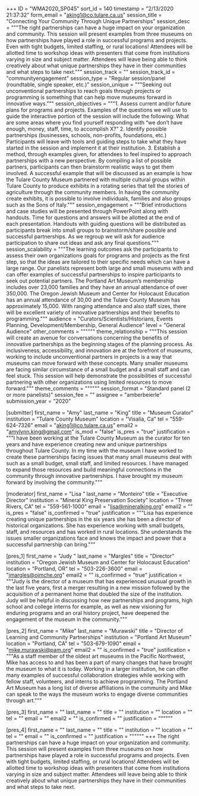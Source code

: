 +++
ID = "WMA2020_SP045"
sort_id = 140
timestamp = "2/13/2020 21:37:32"
form_email = "aking1@co.tulare.ca.us"
session_title = "Connecting Your Community Through Unique Partnerships"
session_desc = """The right partnerships can have a huge impact on your organization and community. This session will present examples from three museums on how partnerships have played a role in successful programs and projects. Even with tight budgets, limited staffing, or rural locations! Attendees will be allotted time to workshop ideas with presenters that come from institutions varying in size and subject matter. Attendees will leave being able to think creatively about what unique partnerships they have in their communities and what steps to take next."""
session_track = ""
session_track_id = "communityengagement"
session_type = "Regular session/panel (roundtable, single speaker, etc.)"
session_unique = """Seeking out unconventional partnerships to reach goals through projects or programming is something that can help move museums forward in innovative ways."""
session_objectives = """1.     Assess current and/or future plans for programs and projects. Examples of the questions we will use to guide the interactive portion of the session will include the following: What are some areas where you find yourself responding with “we don’t have enough, money, staff, time, to accomplish X?” 2.     Identify possible partnerships (businesses, schools, non-profits, foundations, etc.) Participants will leave with tools and guiding steps to take what they have started in the session and implement it at their institution. 3.    Establish a method, through examples given, for attendees to feel inspired to approach partnerships with a new perspective. By compiling a list of possible partners, participants can then brainstorm realistic ways to get them involved. A successful example that will be discussed as an example is how the Tulare County Museum partnered with multiple cultural groups within Tulare County to produce exhibits in a rotating series that tell the stories of agriculture through the community members. In having the community create exhibits, it is possible to involve individuals, families and also groups such as the Sons of Italy."""
session_engagement = """Brief introductions and case studies will be presented through PowerPoint along with handouts. Time for questions and answers will be allotted at the end of each presentation. Handouts with guiding questions will be distributed as participants break into small groups to brainstorm/share possible and successful partnerships. As we regroup we will ask for audience participation to share out ideas and ask any final questions."""
session_scalability = """The learning outcomes ask the participants to assess their own organizations goals for programs and projects as the first step, so that the ideas are tailored to their specific needs which can have a large range. Our panelists represent both large and small museums with and can offer examples of successful partnerships to inspire participants to seek out potential partners. The Portland Art Museum’s membership includes over 23,000 families and they have an annual attendance of over 350,000. The Oregon Jewish Museum and Center for Holocaust Education has an annual attendance of 30,00 and the Tulare County Museum has approximately 15,000. With ranging attendance and also staff sizes, there will be excellent variety of innovative partnerships and their benefits to programming."""
audience = "Curators/Scientists/Historians, Events Planning, Development/Membership, General Audience"
level = "General Audience"
other_comments = """"""
theme_relationship = """This session will create an avenue for conversations concerning the benefits of innovative partnerships as the beginning stages of the planning process. As inclusiveness, accessibility, and innovation are at the forefront of museums, working to include unconventional partners in projects is a way that museums can move forward with these concepts. Many smaller museums are facing similar circumstance of a small budget and a small staff and can feel stuck. This session will help demonstrate the possibilities of successful partnering with other organizations using limited resources to move forward."""
theme_comments = """"""
session_format = "Standard panel (2 or more panelists)"
session_fee = ""
assignee = "amberbeierle"
submission_year = "2020"

[submitter]
first_name = "Amy"
last_name = "King"
title = "Museum Curator"
institution = "Tulare County Museum"
location = "Visalia, Ca"
tel = "559-624-7326"
email = "aking1@co.tulare.ca.us"
email2 = "amylynn.king@gmail.com"
is_mod = "false"
is_pres = "true"
justification = """I have been working at the Tulare County Museum as the curator for ten years and have experience creating new and unique partnerships throughout Tulare County. In my time with the museum I have worked to create these partnerships facing issues that many small museums deal with such as a small budget, small staff, and limited resources. I have managed to expand those resources and build meaningful connections in the community through innovative partnerships. I have brought my museum forward by involving the community."""

[moderator]
first_name = "Lisa "
last_name = "Monteiro"
title = "Executive Director"
institution = "Mineral King Preservation Society"
location = "Three Rivers, CA"
tel = "559-561-1000"
email = "lisa@mineralking.org"
email2 = ""
is_pres = "false"
is_confirmed = "true"
justification = """Lisa has experience creating unique partnerships in the six years she has been a director of historical organizations. She has experience working with small budgets, staff, and resources and has worked in rural locations. She understands the issues smaller organizations face and knows the impact and power that a successful partnership can bring."""

[pres_1]
first_name = "Judy "
last_name = "Margles"
title = "Director"
institution = "Oregon Jewish Museum and Center for Holocaust Education"
location = "Portland, OR"
tel = "503-226-3600"
email = "jmargles@ojmche.org"
email2 = ""
is_confirmed = "true"
justification = """Judy is the director of a museum that has experienced unusual growth in the last five years, first a merger resulting in a new mission followed by the acquisition of a permanent home that doubled the size of the institution. Judy will be helpful in discussing how new partnerships and programs, high school and college interns for example, as well as new visioning for enduring programs and an oral history project, have deepened the engagement of the museum in the community."""

[pres_2]
first_name = "Mike"
last_name = "Murawski"
title = "Director of Learning and Community Partnerships"
institution = "Portland Art Museum"
location = "Portland, CA"
tel = "503-679-1090"
email = "mike.murawski@pam.org"
email2 = ""
is_confirmed = "true"
justification = """As a staff member of the oldest art museums in the Pacific Northwest, Mike has access to and has been a part of many changes that have brought the museum to what it is today. Working in a larger institution, he can offer many examples of successful collaboration strategies while working with fellow staff, volunteers, and interns to achieve programming. The Portland Art Museum has a long list of diverse affiliations in the community and Mike can speak to the ways the museum works to engage diverse communities through art."""

[pres_3]
first_name = ""
last_name = ""
title = ""
institution = ""
location = ""
tel = ""
email = ""
email2 = ""
is_confirmed = ""
justification = """"""

[pres_4]
first_name = ""
last_name = ""
title = ""
institution = ""
location = ""
tel = ""
email = ""
is_confirmed = ""
justification = """"""
+++
The right partnerships can have a huge impact on your organization and community. This session will present examples from three museums on how partnerships have played a role in successful programs and projects. Even with tight budgets, limited staffing, or rural locations! Attendees will be allotted time to workshop ideas with presenters that come from institutions varying in size and subject matter. Attendees will leave being able to think creatively about what unique partnerships they have in their communities and what steps to take next.